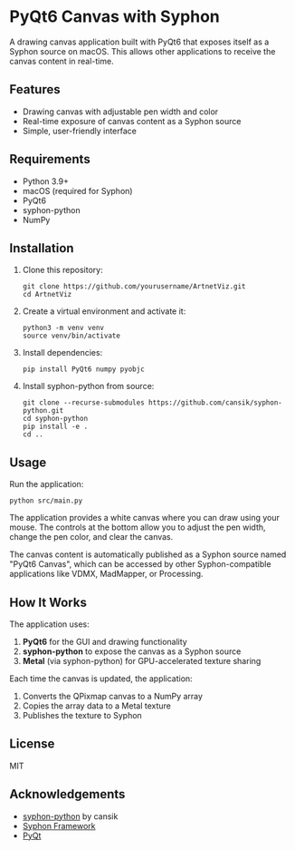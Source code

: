 # PyQt6 Canvas with Syphon

A drawing canvas application built with PyQt6 that exposes itself as a Syphon source on macOS. This allows other applications to receive the canvas content in real-time.

## Features

- Drawing canvas with adjustable pen width and color
- Real-time exposure of canvas content as a Syphon source
- Simple, user-friendly interface

## Requirements

- Python 3.9+
- macOS (required for Syphon)
- PyQt6
- syphon-python
- NumPy

## Installation

1. Clone this repository:
   ```
   git clone https://github.com/yourusername/ArtnetViz.git
   cd ArtnetViz
   ```

2. Create a virtual environment and activate it:
   ```
   python3 -m venv venv
   source venv/bin/activate
   ```

3. Install dependencies:
   ```
   pip install PyQt6 numpy pyobjc
   ```

4. Install syphon-python from source:
   ```
   git clone --recurse-submodules https://github.com/cansik/syphon-python.git
   cd syphon-python
   pip install -e .
   cd ..
   ```

## Usage

Run the application:

```
python src/main.py
```

The application provides a white canvas where you can draw using your mouse. The controls at the bottom allow you to adjust the pen width, change the pen color, and clear the canvas.

The canvas content is automatically published as a Syphon source named "PyQt6 Canvas", which can be accessed by other Syphon-compatible applications like VDMX, MadMapper, or Processing.

## How It Works

The application uses:

1. **PyQt6** for the GUI and drawing functionality
2. **syphon-python** to expose the canvas as a Syphon source
3. **Metal** (via syphon-python) for GPU-accelerated texture sharing

Each time the canvas is updated, the application:
1. Converts the QPixmap canvas to a NumPy array
2. Copies the array data to a Metal texture
3. Publishes the texture to Syphon

## License

MIT

## Acknowledgements

- [syphon-python](https://github.com/cansik/syphon-python) by cansik
- [Syphon Framework](https://github.com/Syphon/Syphon-Framework)
- [PyQt](https://www.riverbankcomputing.com/software/pyqt/) 